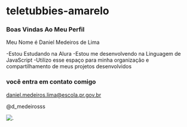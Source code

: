 # teletubbies-amarelo
### Boas Vindas Ao Meu Perfil
Meu Nome é Daniel Medeiros de Lima

-Estou Estudando na Alura
-Estou me desenvolvendo na Linguagem de JavaScript
-Utilizo esse espaço para minha organização e compartilhamento de meus projetos desenvolvidos

### você entra em contato comigo 

daniel.medeiros.lima@escola.pr.gov.br

@d_medeirosss

![.](https://media.tenor.com/ud80i1DyCRgAAAAd/teletubbies-laa-laa.gif)
